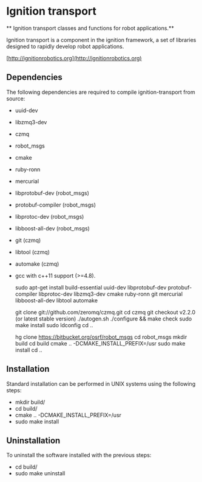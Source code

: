 # Ignition transport

** Ignition transport classes and functions for robot applications.**

Ignition transport is a component in the ignition framework, a set
of libraries designed to rapidly develop robot applications.

  [http://ignitionrobotics.org](http://ignitionrobotics.org)

## Dependencies

The following dependencies are required to compile ignition-transport from
source:

 - uuid-dev
 - libzmq3-dev
 - czmq
 - robot_msgs
 - cmake
 - ruby-ronn
 - mercurial
 - libprotobuf-dev (robot_msgs)
 - protobuf-compiler (robot_msgs)
 - libprotoc-dev (robot_msgs)
 - libboost-all-dev (robot_msgs)
 - git (czmq)
 - libtool (czmq)
 - automake (czmq)
 - gcc with c++11 support (>=4.8).

    sudo apt-get install build-essential uuid-dev libprotobuf-dev protobuf-compiler libprotoc-dev libzmq3-dev cmake ruby-ronn git mercurial libboost-all-dev libtool automake

    git clone git://github.com/zeromq/czmq.git
    cd czmq
    git checkout v2.2.0 (or latest stable version)
    ./autogen.sh
    ./configure && make check
    sudo make install
    sudo ldconfig
    cd ..

    hg clone https://bitbucket.org/osrf/robot_msgs
    cd robot_msgs
    mkdir build
    cd build
    cmake .. -DCMAKE_INSTALL_PREFIX=/usr
    sudo make install
    cd ..

## Installation

Standard installation can be performed in UNIX systems using the following
steps:

 - mkdir build/
 - cd build/
 - cmake .. -DCMAKE_INSTALL_PREFIX=/usr
 - sudo make install

## Uninstallation

To uninstall the software installed with the previous steps:

 - cd build/
 - sudo make uninstall
